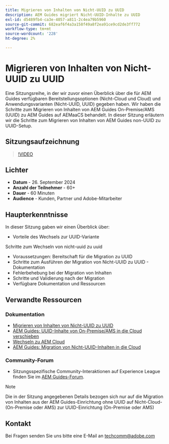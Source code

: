 ```yaml
---
title: Migrieren von Inhalten von Nicht-UUID zu UUID
description: AEM Guides migriert Nicht-UUID-Inhalte zu UUID
exl-id: d5489fb4-ca3e-4057-a811-2c4ea79b5960
source-git-commit: 682eaf6f4a3a158f49a8f2ea91ce9cd2de3ff772
workflow-type: tm+mt
source-wordcount: '228'
ht-degree: 2%

---
```


# Migrieren von Inhalten von Nicht-UUID zu UUID

Eine Sitzungsreihe, in der wir zuvor einen Überblick über die für AEM Guides verfügbaren Bereitstellungsoptionen (Nicht-Cloud und Cloud) und Anwendungsvarianten (Nicht-UUID, UUID) gegeben haben.
Wir haben die Schritte zum Migrieren von Inhalten von AEM Guides On-Premise/AMS (UUID) zu AEM Guides auf AEMaaCS behandelt.
In dieser Sitzung erläutern wir die Schritte zum Migrieren von Inhalten von AEM Guides non-UUID zu UUID-Setup.


## Sitzungsaufzeichnung

>[!VIDEO](https://video.tv.adobe.com/v/3434807/uuid-migration-content-migration-guides-migration?quality=12&learn=on)


## Lichter

- **Datum** - 26. September 2024
- **Anzahl der Teilnehmer** - 60+
- **Dauer** - 60 Minuten
- **Audience** - Kunden, Partner und Adobe-Mitarbeiter


## Haupterkenntnisse

In dieser Sitzung gaben wir einen Überblick über:
- Vorteile des Wechsels zur UUID-Variante

Schritte zum Wechseln von nicht-uuid zu uuid
- Voraussetzungen: Bereitschaft für die Migration zu UUID
- Schritte zum Ausführen der Migration von Nicht-UUID zu UUID - Dokumentation
- Fehlerbehebung bei der Migration von Inhalten
- Schritte und Validierung nach der Migration
- Verfügbare Dokumentation und Ressourcen



## Verwandte Ressourcen

### Dokumentation

- [Migrieren von Inhalten von Nicht-UUID zu UUID](https://experienceleague.adobe.com/de/docs/experience-manager-guides/using/install-guide/on-prem-ig/content-migration/migration-process/migrate-non-uuid-uuid)
- [AEM Guides: UUID-Inhalte von On-Premise/AMS in die Cloud verschieben](../../cs-install-guide/migrate-on-premise-content-cloud.md)
- [Wechseln zu AEM Cloud](https://experienceleague.adobe.com/de/docs/experience-manager-cloud-service/content/migration-journey/getting-started)
- [AEM Guides: Migration von Nicht-UUID-Inhalten in die Cloud](../../install-guide/migrate-uuid-non-uuid.md)

### Community-Forum

- Sitzungsspezifische Community-Interaktionen auf Experience League finden Sie im [AEM Guides-Forum](https://experienceleaguecommunities.adobe.com/t5/experience-manager-guides/bd-p/xml-documentation-discussions?profile.language=de).


>[!NOTE]
>
> Die in der Sitzung angegebenen Details bezogen sich nur auf die Migration von Inhalten aus der AEM Guides-Einrichtung ohne UUID auf Nicht-Cloud-(On-Premise oder AMS) zur UUID-Einrichtung (On-Premise oder AMS)



## Kontakt

Bei Fragen senden Sie uns bitte eine E-Mail an <techcomm@adobe.com>
